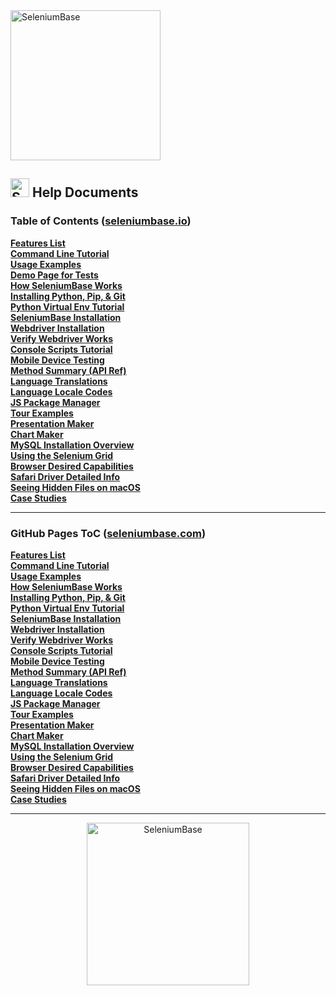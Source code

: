 <div><a href="https://github.com/seleniumbase/SeleniumBase"><img src="https://cdn2.hubspot.net/hubfs/100006/images/sb_media_logo.png" alt="SeleniumBase" width="240" /></a></div>

<h2><img src="https://seleniumbase.io/img/sb_icon.png" title="SeleniumBase" width="30" /> Help Documents</h2>

<h3>Table of Contents (<a href="https://seleniumbase.io">seleniumbase.io</a>)</h3>

<div><a href="https://seleniumbase.io/help_docs/features_list/"><b>Features List</b></a></div>
<div><a href="https://seleniumbase.io/help_docs/customizing_test_runs/"><b>Command Line Tutorial</b></a></div>
<div><a href="https://seleniumbase.io/examples/ReadMe/"><b>Usage Examples</b></a></div>
<div><a href="https://seleniumbase.io/demo_page"><b>Demo Page for Tests</b></a></div>
<div><a href="https://seleniumbase.io/help_docs/how_it_works/"><b>How SeleniumBase Works</b></a></div>
<div><a href="https://seleniumbase.io/help_docs/install_python_pip_git/"><b>Installing Python, Pip, & Git</b></a></div>
<div><a href="https://seleniumbase.io/help_docs/virtualenv_instructions/"><b>Python Virtual Env Tutorial</b></a></div>
<div><a href="https://seleniumbase.io/help_docs/install/"><b>SeleniumBase Installation</b></a></div>
<div><a href="https://seleniumbase.io/help_docs/webdriver_installation/"><b>Webdriver Installation</b></a></div>
<div><a href="https://seleniumbase.io/help_docs/verify_webdriver/"><b>Verify Webdriver Works</b></a></div>
<div><a href="https://seleniumbase.io/seleniumbase/console_scripts/ReadMe/"><b>Console Scripts Tutorial</b></a></div>
<div><a href="https://seleniumbase.io/help_docs/mobile_testing/"><b>Mobile Device Testing</b></a></div>
<div><a href="https://seleniumbase.io/help_docs/method_summary/"><b>Method Summary (API Ref)</b></a></div>
<div><a href="https://seleniumbase.io/help_docs/translations/"><b>Language Translations</b></a></div>
<div><a href="https://seleniumbase.io/help_docs/locale_codes/"><b>Language Locale Codes</b></a></div>
<div><a href="https://seleniumbase.io/help_docs/js_package_manager/"><b>JS Package Manager</b></a></div>
<div><a href="https://seleniumbase.io/examples/tour_examples/ReadMe/"><b>Tour Examples</b></a></div>
<div><a href="https://seleniumbase.io/examples/presenter/ReadMe/"><b>Presentation Maker</b></a></div>
<div><a href="https://seleniumbase.io/help_docs/chart_maker/"><b>Chart Maker</b></a></div>
<div><a href="https://seleniumbase.io/help_docs/mysql_installation/"><b>MySQL Installation Overview</b></a></div>
<div><a href="https://seleniumbase.io/seleniumbase/utilities/selenium_grid/ReadMe/"><b>Using the Selenium Grid</b></a></div>
<div><a href="https://seleniumbase.io/help_docs/desired_capabilities/"><b>Browser Desired Capabilities</b></a></div>
<div><a href="https://seleniumbase.io/help_docs/using_safari_driver/"><b>Safari Driver Detailed Info</b></a></div>
<div><a href="https://seleniumbase.io/help_docs/hidden_files_info/"><b>Seeing Hidden Files on macOS</b></a></div>
<div><a href="https://seleniumbase.io/help_docs/happy_customers/"><b>Case Studies</b></a></div>

--------

<h3>GitHub Pages ToC (<a href="https://seleniumbase.com">seleniumbase.com</a>)</h3>

<div><a href="https://seleniumbase.com/help_docs/features_list"><b>Features List</b></a></div>
<div><a href="https://seleniumbase.com/help_docs/customizing_test_runs"><b>Command Line Tutorial</b></a></div>
<div><a href="https://seleniumbase.com/examples/"><b>Usage Examples</b></a></div>
<div><a href="https://seleniumbase.com/help_docs/how_it_works"><b>How SeleniumBase Works</b></a></div>
<div><a href="https://seleniumbase.com/help_docs/install_python_pip_git"><b>Installing Python, Pip, & Git</b></a></div>
<div><a href="https://seleniumbase.com/help_docs/virtualenv_instructions"><b>Python Virtual Env Tutorial</b></a></div>
<div><a href="https://seleniumbase.com/help_docs/install"><b>SeleniumBase Installation</b></a></div>
<div><a href="https://seleniumbase.com/help_docs/webdriver_installation"><b>Webdriver Installation</b></a></div>
<div><a href="https://seleniumbase.com/help_docs/verify_webdriver"><b>Verify Webdriver Works</b></a></div>
<div><a href="https://seleniumbase.com/seleniumbase/console_scripts/"><b>Console Scripts Tutorial</b></a></div>
<div><a href="https://seleniumbase.com/help_docs/mobile_testing"><b>Mobile Device Testing</b></a></div>
<div><a href="https://seleniumbase.com/help_docs/method_summary"><b>Method Summary (API Ref)</b></a></div>
<div><a href="https://seleniumbase.com/help_docs/translations"><b>Language Translations</b></a></div>
<div><a href="https://seleniumbase.com/help_docs/locale_codes"><b>Language Locale Codes</b></a></div>
<div><a href="https://seleniumbase.com/help_docs/js_package_manager"><b>JS Package Manager</b></a></div>
<div><a href="https://seleniumbase.com/examples/tour_examples/"><b>Tour Examples</b></a></div>
<div><a href="https://seleniumbase.com/examples/presenter/"><b>Presentation Maker</b></a></div>
<div><a href="https://seleniumbase.com/help_docs/chart_maker"><b>Chart Maker</b></a></div>
<div><a href="https://seleniumbase.com/help_docs/mysql_installation"><b>MySQL Installation Overview</b></a></div>
<div><a href="https://seleniumbase.com/seleniumbase/utilities/selenium_grid/"><b>Using the Selenium Grid</b></a></div>
<div><a href="https://seleniumbase.com/help_docs/desired_capabilities"><b>Browser Desired Capabilities</b></a></div>
<div><a href="https://seleniumbase.com/help_docs/using_safari_driver"><b>Safari Driver Detailed Info</b></a></div>
<div><a href="https://seleniumbase.com/help_docs/hidden_files_info"><b>Seeing Hidden Files on macOS</b></a></div>
<div><a href="https://seleniumbase.com/help_docs/happy_customers"><b>Case Studies</b></a></div>

--------

<p align="center"><a href="https://github.com/seleniumbase/SeleniumBase/">
<img src="https://seleniumbase.io/img/sb_logo_7.png" alt="SeleniumBase" width="260" />
</a></p>
<!-- View on GitHub -->
